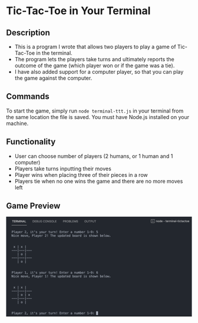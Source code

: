 # Tic-Tac-Toe in Your Terminal

## Description
* This is a program I wrote that allows two players to play a game of Tic-Tac-Toe in the terminal.
* The program lets the players take turns and ultimately reports the outcome of the game (which player won or if the game was a tie).
* I have also added support for a computer player, so that you can play the game against the computer. 

## Commands
To start the game, simply run ```node terminal-ttt.js``` in your terminal from the same location the file is saved. You must have Node.js installed on your machine.

## Functionality
* User can choose number of players (2 humans, or 1 human and 1 computer)
* Players take turns inputting their moves
* Player wins when placing three of their pieces in a row
* Players tie when no one wins the game and there are no more moves left 

## Game Preview
<img src="/terminaltictactoe_preview.png" alt="terminal tic-tac-toe game" width="840"/>
